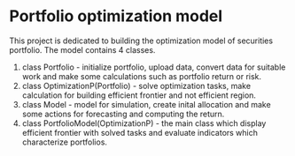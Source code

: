 # Portfolio optimization model
This project is dedicated to building the optimization model of securities portfolio. The model contains 4 classes.
1. class Portfolio - initialize portfolio, upload data, convert data for suitable work and make some calculations such as portfolio return or risk.
2. class OptimizationP(Portfolio) - solve optimization tasks, make calculation for building efficient frontier and not efficient region.
3. class Model - model for simulation, create inital allocation and make some actions for forecasting and computing the return.
4. class PortfolioModel(OptimizationP) - the main class which display efficient frontier with solved tasks and evaluate indicators which characterize portfolios.
